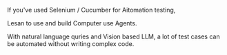 If you've used Selenium / Cucumber for Aitomation testing, 

Lesan to use and build Computer use Agents.

With natural language quries and Vision based LLM, a lot of test cases can be automated without writing complex  code.